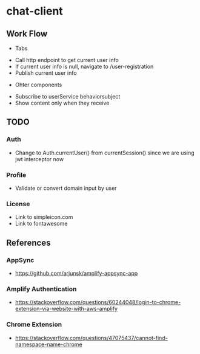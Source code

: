 # chat-client

## Work Flow

* Tabs
- Call http endpoint to get current user info
- If current user info is null, navigate to /user-registration
- Publish current user info

* Ohter components
- Subscribe to userService behaviorsubject
- Show content only when they receive 

## TODO

### Auth

* Change to Auth.currentUser() from currentSession() since we are using jwt interceptor now

### Profile

* Validate or convert domain input by user

### License

* Link to simpleicon.com
* Link to fontawesome

## References

### AppSync

* https://github.com/arjunsk/amplify-appsync-app

### Amplify Authentication

* https://stackoverflow.com/questions/60244048/login-to-chrome-extension-via-website-with-aws-amplify

### Chrome Extension
* https://stackoverflow.com/questions/47075437/cannot-find-namespace-name-chrome